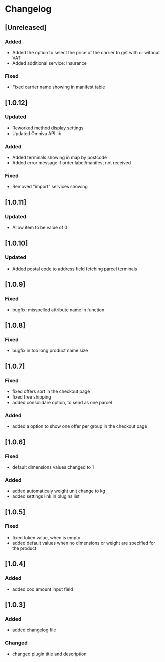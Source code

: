 # Changelog

## [Unreleased]
### Added
- Added the option to select the price of the carrier to get with or without VAT
- Added additional service: Insurance

### Fixed
- Fixed carrier name showing in manifest table

## [1.0.12]
### Updated
- Reworked method display settings
- Updated Omniva API lib

### Added
- Added terminals showing in map by postcode
- Added error message if order label/manifest not received

### Fixed
- Removed "import" services showing

## [1.0.11]
### Updated
- Allow item to be value of 0

## [1.0.10]
### Updated
- Added postal code to address field fetching parcel terminals

## [1.0.9]
### Fixed
- bugfix: misspelled attribute name in function

## [1.0.8]
### Fixed
- bugfix in too long product name size

## [1.0.7]
### Fixed
- fixed offers sort in the checkout page
- fixed free shipping
- added consolidare option, to send as one parcel

### Added
- added a option to show one offer per group in the checkout page

## [1.0.6]
### Fixed
- default dimensions values changed to 1

### Added
- added automaticaly weight unit change to kg
- added settings link in plugins list

## [1.0.5]
### Fixed
- fixed token value, when is empty
- added default values when no dimensions or weight are specified for the product

## [1.0.4]
### Added
- added cod amount input field

## [1.0.3]
### Added
- added changelog file

### Changed
- changed plugin title and description
